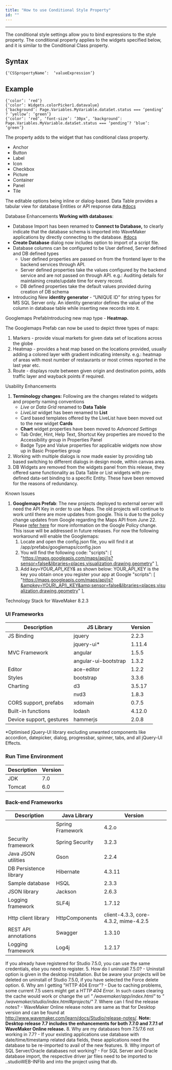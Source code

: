 ```yaml
---
title: "How to use Conditional Style Property"
id: ""
---
```

---
The conditional style settings allow you to bind expressions to the style property. The conditional property applies to the widgets specified below, and it is similar to the Conditional Class property.

## Syntax

```
{‘CSSpropertyName’:  ‘valueExpression’}
```
## Example

```
{‘color’: ‘red’}
{‘color’: Widgets.colorPicker1.datavalue}
{‘background’: Page.Variables.MyVariable.dataSet.status === ‘pending’ ? ‘yellow’: ‘green’}
{‘color’: ‘red’, ‘font-size’: ‘30px’, ‘background’: Page.Variables.MyVariable.dataSet.status === ‘pending’? ‘blue’: ‘green’}
```

The property adds to the widget that has conditional class property.

- Anchor
- Button
- Label
- Icon
- Checkbox
- Picture
- Container
- Panel
- Tile

The editable options being inline or dialog-based. Data Table provides a tabular view for database Entities or API response data.[#docs](/learn/app-development/services/database-services/database-services)

Database Enhancements **Working with databases**:

- Database Import has been renamed to **Connect to Database,** to clearly indicate that the database schema is imported into WaveMaker applications by directly connecting to the database. [#docs](/learn/app-development/services/database-services/working-with-databases)
- **Create Database** dialog now includes option to import of a script file.
- Database columns can be configured to be User defined, Server defined and DB defined types
    - User defined properties are passed on from the frontend layer to the backend services through API.
    - Server defined properties take the values configured by the backend service and are not passed on through API. e.g.: Auditing details for maintaining create/update time for every record.
    - DB defined properties take the default values provided during creation of DB schema
- Introducing New **identity generator** - “UNIQUE ID” for string types for MS SQL Server only. An identity generator defines the value of the column in database table while inserting new records into it.

Googlemaps PrefabIntroducing new map type - **Heatmap.**

The Googlemaps Prefab can now be used to depict three types of maps:

1. Markers - provide visual markets for given data set of locations across the globe
2. Heatmap - provides a heat map based on the locations provided, usually adding a colored layer with gradient indicating intensity. e.g.: heatmap of areas with most number of restaurants or most crimes reported in the last year etc.
3. Route - displays route between given origin and destination points, adds traffic layer and wayback points if required.

Usability Enhancements

1. **Terminology changes:** Following are the changes related to widgets and property naming conventions
    - _Live_ or _Data Grid_ renamed to **Data Table**
    - _LiveList_ widget has been renamed to **List**
    - Card based templates offered by the LiveList have been moved out to the new widget **Cards**
    - **Chart** widget properties have been moved to _Advanced Settings_
    - Tab Order, Hint, Help Text, Shortcut Key properties are moved to the Accessibility group in Properties Panel
    - Badge Type and Value properties for applicable widgets now show up in Basic Properties group
2. Working with multiple dialogs is now made easier by providing tab based switching to different dialogs in design mode, within canvas area.
3. DB Widgets are removed from the widgets panel from this release, they offered same functionality as Data Table or List widgets with pre-defined data-set binding to a specific Entity. These have been removed for the reasons of redundancy.

Known Issues

1. **Googlemaps Prefab**: The new projects deployed to external server will need the API Key in order to use Maps. The old projects will continue to work until there are more updates from google. This is due to the policy change updates from Google regarding the Maps API from June 22. Please [refer here](http://googlegeodevelopers.blogspot.in/2016/06/building-for-scale-updates-to-google.html) for more information on the Google Policy change. This issue will be addressed in future releases. For now the following workaround will enable the Googlemaps:
    1. Locate and open the config.json file, you will find it at /app/prefabs/googlemaps/config.json
    2. You will find the following code: "scripts": \[ "https://maps.googleapis.com/maps/api/js?sensor=false&libraries=places,visualization,drawing,geometry" \],
    3. Add _key=YOUR\_API\_KEY&_ as shown below: YOUR\_API\_KEY is the key you obtain once you register your app at Google "scripts": \[ "https://maps.googleapis.com/maps/api/js?&ampkey=YOUR\_API\_KEY&amp;sensor=false&libraries=places,visualization,drawing,geometry" \],

Technology Stack for WaveMaker 8.2.3

### UI Frameworks

| Description | JS Library | Version |
| --- | --- | --- |
| JS Binding | jquery | 2.2.3 |
|  | jquery-ui\* | 1.11.4 |
| MVC Framework | angular | 1.5.5 |
|  | angular-ui-bootstrap | 1.3.2 |
| Editor | ace-editor | 1.2.2 |
| Styles | bootstrap | 3.3.6 |
| Charting | d3 | 3.5.17 |
|  | nvd3 | 1.8.3 |
| CORS support, prefabs | xdomain | 0.7.5 |
| Built-in functions | lodash | 4.12.0 |
| Device support, gestures | hammerjs | 2.0.8 |

\*Optimised jQuery-UI library excluding unwanted components like accordion, datepicker, dialog, progressbar, spinner, tabs, and all jQuery-UI Effects.

### Run Time Environment

| Description | Version |
| --- | --- |
| JDK | 7.0 |
| Tomcat | 6.0 |

### Back-end Frameworks

| Description | Java Library | Version |
| --- | --- | --- |
|  | Spring Framework | 4.2.o |
| Security framework | Spring Security | 3.2.3 |
| Java JSON utilities | Gson | 2.2.4 |
| DB Persistence library | Hibernate | 4.3.11 |
| Sample database | HSQL | 2.3.3 |
| JSON library | Jackson | 2.6.3 |
| Logging framework | SLF4j | 1.7.12 |
| Http client library | HttpComponents | client-4.3.3, core-4.3.2, mime-4.2.5 |
| REST API annotations | Swagger | 1.3.10 |
| Logging framework | Log4j | 1.2.17 |
 If you already have registered for Studio 7.5.0, you can use the same credentials, else you need to register.
5. How do I uninstall 7.5.0?
    - Uninstall option is given in the desktop installation. But be aware your projects will be deleted on uninstall of Studio 7.5.0, if you have selected the Force delete option.
6. Why am I getting "HTTP 404 Error"?
    - Due to caching problems, some current 7.5 users might get a _HTTP 404 Error_. In such cases clearing the cache would work or change the url _" /wavemaker/app/index.html"_ to _" /wavemaker/studio/index.html#projects/"_
7. Where can I find the release notes?
    - WaveMaker Online release notes are same as that for Desktop version and can be found at http://www.wavemaker.com/learn/docs/Studio/release-notes/. **Note: Desktop release 7.7 includes the enhancements for both 7.7.0 and 7.7.1 of WaveMaker Online release.**
8. Why are my databases from 7.5/7.6 not working in 7.7?
    - If your existing applications use database with date/time/timestamp related data fields, these applications need the database to be re-imported to avail of the new features.
9. Why import of SQL Server/Oracle databases not working?
    - For SQL Server and Oracle database import, the respective driver jar files need to be imported to ..studioWEB-INFlib and into the project using that db.
